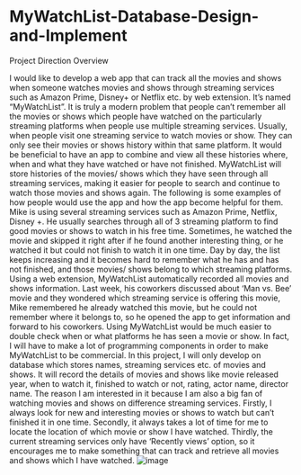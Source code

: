 # MyWatchList-Database-Design-and-Implement
Project Direction Overview

I would like to develop a web app that can track all the movies and shows when someone watches movies and shows through streaming services such as Amazon Prime, Disney+ or Netflix etc. by web extension. It’s named “MyWatchList”. It is truly a modern problem that people can’t remember all the movies or shows which people have watched on the particularly streaming platforms when people use multiple streaming services. Usually, when people visit one streaming service to watch movies or show. They can only see their movies or shows history within that same platform. It would be beneficial to have an app to combine and view all these histories where, when and what they have watched or have not finished. MyWatchList will store histories of the movies/ shows which they have seen through all streaming services, making it easier for people to search and continue to watch those movies and shows again.
The following is some examples of how people would use the app and how the app become helpful for them. Mike is using several streaming services such as Amazon Prime, Netflix, Disney +. He usually searches through all of 3 streaming platform to find good movies or shows to watch in his free time. Sometimes, he watched the movie and skipped it right after if he found another interesting thing, or he watched it but could not finish to watch it in one time. Day by day, the list keeps increasing and it becomes hard to remember what he has and has not finished, and those movies/ shows belong to which streaming platforms. Using a web extension, MyWatchList automatically recorded all movies and shows information. Last week, his coworkers discussed about ‘Man vs. Bee’ movie and they wondered which streaming service is offering this movie, Mike remembered he already watched this movie, but he could not remember where it belongs to, so he opened the app to get information and forward to his coworkers. Using MyWatchList would be much easier to double check when or what platforms he has seen a movie or show.
In fact, I will have to make a lot of programming components in order to make MyWatchList to be commercial. In this project, I will only develop on database which stores names, streaming services etc. of movies and shows. It will record the details of movies and shows like movie released year, when to watch it, finished to watch or not, rating, actor name, director name. 
The reason I am interested in it because I am also a big fan of watching movies and shows on difference streaming services. Firstly, I always look for new and interesting movies or shows to watch but can’t finished it in one time. Secondly, it always takes a lot of time for me to locate the location of which movie or show I have watched. Thirdly, the current streaming services only have ‘Recently views’ option, so it encourages me to make something that can track and retrieve all movies and shows which I have watched.
![image](https://user-images.githubusercontent.com/102271292/232307774-7c256875-a100-4187-a0e3-a028cc7f71d8.png)
